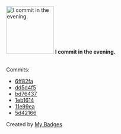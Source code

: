 <img src="https://my-badges.github.io/my-badges/evening-commits.png" alt="I commit in the evening." title="I commit in the evening." width="128">
<strong>I commit in the evening.</strong>
<br><br>

Commits:

- <a href="https://github.com/ksysoev/deriv-teletrader/commit/6ff82fab927af019e73ac7704b0f1b9c1691a0e7">6ff82fa</a>
- <a href="https://github.com/ksysoev/deriv-teletrader/commit/dd5d4f54635b248d6b9132925906b09e7a1f6443">dd5d4f5</a>
- <a href="https://github.com/ksysoev/deriv-teletrader/commit/bd764373feeae0eaab78ca76ed7314364e4da916">bd76437</a>
- <a href="https://github.com/ksysoev/deriv-teletrader/commit/1eb161484036a48dc055bcb6e4fbd43439e4a8f2">1eb1614</a>
- <a href="https://github.com/ksysoev/deriv-teletrader/commit/11e99ead41823ce2b84d1507666f896edfc94e3d">11e99ea</a>
- <a href="https://github.com/ksysoev/deriv-teletrader/commit/5d4216670ae9cd54e7eb2df96f3233d9ae5392ba">5d42166</a>


Created by <a href="https://github.com/my-badges/my-badges">My Badges</a>